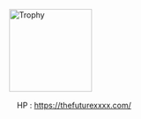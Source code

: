 <div>
  <img
    alt="Trophy"
    height="150px"
    src="https://github-profile-trophy.vercel.app/?username=yamashita-junki&column=8"
  />
</div>

<!--
**YamashitaJunki/YamashitaJunki** is a ✨ _special_ ✨ repository because its `README.md` (this file) appears on your GitHub profile.

Here are some ideas to get you started:

- 🔭 I’m currently working on ...
- 🌱 I’m currently learning ...
- 👯 I’m looking to collaborate on ...
- 🤔 I’m looking for help with ...
- 💬 Ask me about ...
- 📫 How to reach me: ...
- 😄 Pronouns: ...
- ⚡ Fun fact: ...
-->
　HP : https://thefuturexxxx.com/ 
